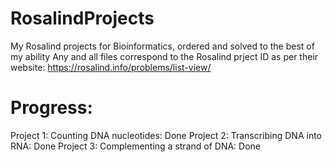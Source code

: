# RosalindProjects
My Rosalind projects for Bioinformatics, ordered and solved to the best of my ability
Any and all files correspond to the Rosalind prject ID as per their website: https://rosalind.info/problems/list-view/
#  Progress:
Project 1: Counting DNA nucleotides: Done
Project 2: Transcribing DNA into RNA: Done
Project 3: Complementing a strand of DNA: Done
